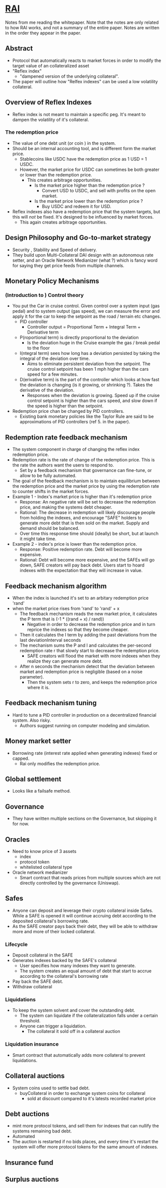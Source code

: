 # [RAI](https://raw.githubusercontent.com/reflexer-labs/whitepapers/master/English/rai-english.pdf)

Notes from me reading the whitepaper. Note that the notes are only related to how RAI works, and not a summary of the entire paper. Notes are written in the order they appear in the paper.

## Abstract
- Protocol that automatically reacts to market forces in order to modify the target value of an collateralized asset
- "Reflex index"
  - "dampened version of the underlying collateral".
- The paper will outline how "Relfex indexes" can be used a low volatility collateral.

## Overview of Reflex Indexes
- Reflex index is not meant to maintain a specific peg. It's meant to dampen the volatility of it's collateral.

### The redemption price
- The value of one debt unit (or coin ) in the system.
- Should be an internal accounting tool, and is different form the market price.
  - Stablecoins like USDC have the redemption price as 1 USD = 1 USDC. 
  - However, the market price for USDC can sometimes be both greater or lower than the redemption price.
    - This creates arbitrage opportunities. 
      - Is the market price higher than the redemption price ? 
        - Convert USD to USDC, and sell with profits on the open market.
      - Is the market price lower than the redemption price ?
        - Buy USDC and redeem it for USD. 
- Reflex indexes also have a redemption price that the system targets, but this will *not* be fixed. It's designed to be influenced by market forces.
  - This again creates arbitrage opportunities. 

## Design Philosophy and Go-to-market strategy
- Security , Stability and Speed of delivery.
- They build upon Multi-Collateral DAI design with an autonomous rate setter, and an Oracle Network Medianizer (what ?) which is fancy word for saying they get price feeds from multiple channels.

## Monetary Policy Mechanisms

### (Introduction to ) Control theory
- You put the Car in cruise control. Given control over a system input (gas pedal) and to system output (gas speed), we can measure the error and apply it for the car to keep the setpoint as the road / terrain etc changes.
  - PID controller
    - Controller output = Proportional Term + Integral Term + Derivative term
  - P(roportional term) is directly proportional to the deviation
    - Is the deviation huge in the Cruise example the gas / break pedal to the floor
  - I(ntegral term) sees how long has a deviation persisted by taking the integral of the deviation over time. 
    - Aims to eliminate persistent deviation from the setpoint. The cruise control setpoint has been 1 mph higher than the cars speed for a few minutes.
  - D(erivative term) is the part of the controller which looks at how fast the deviation is changing (is it growing, or shrinking ?). Takes the derivative of the deviation.
    - Responses when the deviation is growing. Speed up if the cruise control setpoint is higher than the cars speed, and slow down if the speed is higher than the setpoint.
- Redemption price chan be changed by PID controllers.
    - Existing bank monetary policies like the Taylor Rule are said to be approximations of PID controllers (ref 5. in the paper). 

## Redemption rate feedback mechanism
- The system component in charge of changing the reflex index redemption price.
- Redemption rate is the rate of change of the redemption price. This is the rate the authors want the users to respond to. 
  - Set by a feedback mechanism that governance can fine-tune, or allow to be fully automated.
- The goal of the feedback mechanism is to maintain equilibrium between the redemption price and the market price by using the redemption rate to counter shifts in the market forces.
- Example 1 - Index's market price is higher than it's redemption price
    - Response: An negative rate will be set to decrease the redemption price, and making the systems debt cheaper.
    - Rational: The decrease in redemption will likely discourage people from holding the indexes, and encourage "SAFE" holders to generate more debt that is then sold on the market. Supply and demand should be balanced.
    - Over time this response time should (ideally) be short, but at launch it might take time.
-  Example 2 - index's price is lower than the redemption price. 
   -  Response: Positive redemption rate. Debt will become more expensive.
   - Rational: Debt will become more expensive, and the SAFEs will go down, SAFE creators will pay back debt. Users start to hoard indexes with the expectation that they will increase in value.

## Feedback mechanism algorithm
- When the index is launched it's set to an arbitary redemption price 'rand'
- when the market price rises from 'rand' to 'rand' + x
  - The feedback mechanism reads the new market price, it calculates the P term that is (-1 * ((rand + x) / rand))
    - Negative in order to decrease the redemption price and in turn reprice the indexes so that they become cheaper.
  - Then it calculates the I term by adding the past deviations from the last deviationInterval seconds
  - The mechanism sums the P and I and calculates the per-second redemption rate r that slowly start to decrease the redemption price.
    - SAFE creators will flood the market with more indexes when they realize they can generate more debt.
  - After n seconds the mechanism detect that the deviation between market and redemption price is negligible (based on a noise parameter).
    - Then the system sets r to zero, and keeps the redemption price where it is.

## Feedback mechanism tuning
- Hard to tune a PID controller in production on a decentralized financial system. Also risky.
  - Authors suggest running on computer modeling and simulation.

## Money market setter
- Borrowing rate (interest rate applied when generating indexes) fixed or capped. 
  - Rai only modifies the redemption price.


## Global settlement
- Looks like a failsafe method. 

## Governance
- They have written multiple sections on the Governance, but skipping it for now.

## Oracles
- Need to know price of 3 assets
  - index
  - protocol token
  - whitelisted collateral type
- Oracle network medianizer
  - Smart contract that reads prices from multiple sources which are not directly controlled by the governance (Uniswap). 

## Safes
- Anyone can deposit and leverage their crypto collateral inside Safes. While a SAFE is opened it will continue accruing debt according to the deposited collateral's borrowing rate.
- As the SAFE creator pays back their debt, they will be able to withdraw more and more of their locked collateral.

### Lifecycle
- Deposit collateral in the SAFE
- Generates indexes backed by the SAFE's collateral
  - User specifies how many indexes they want to generate.
  - The system creates an equal amount of debt that start to accrue according to the collateral's borrowing rate
- Pay back the SAFE debt.
- Withdraw collateral

### Liquidations
- To keep the system solvent and cover the outstanding debt.
  - The system can liquidate if the collateralization falls under a certain threshold.
  - Anyone can trigger a liquidation.
    - The collateral it sold off in a collateral auction
### Liquidation insurance
- Smart contract that automatically adds more collateral to prevent liquidations.

## Collateral auctions
- System coins used to settle bad debt.
  - buyCollateral in order to exchange system coins for collateral
    - sold at discount compared to it's latests recorded market price

## Debt auctions
- mint more protocol tokens, and sell them for indexes that can nullify the systems remaining bad debt.
- Automated
- The auction is restarted if no bids places, and every time it's restart the system will offer more protocol tokens for the same amount of indexes.

## Insurance fund

## Surplus auctions






































